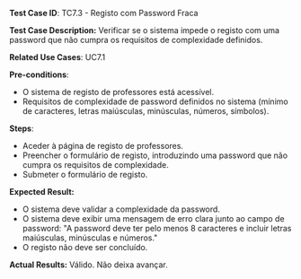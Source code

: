 **Test Case ID**: TC7.3 - Registo com Password Fraca

**Test Case Description:** Verificar se o sistema impede o registo com uma password que não cumpra os requisitos de complexidade definidos.

**Related Use Cases**: UC7.1

**Pre-conditions**:
- O sistema de registo de professores está acessível.
- Requisitos de complexidade de password definidos no sistema (mínimo de caracteres, letras maiúsculas, minúsculas, números, símbolos).

**Steps**:
- Aceder à página de registo de professores.
- Preencher o formulário de registo, introduzindo uma password que não cumpra os requisitos de complexidade.
- Submeter o formulário de registo.

**Expected Result:**
- O sistema deve validar a complexidade da password.
- O sistema deve exibir uma mensagem de erro clara junto ao campo de password: "A password deve ter pelo menos 8 caracteres e incluir letras maiúsculas, minúsculas e números."
- O registo não deve ser concluído.

**Actual Results:**
Válido.
Não deixa avançar.
